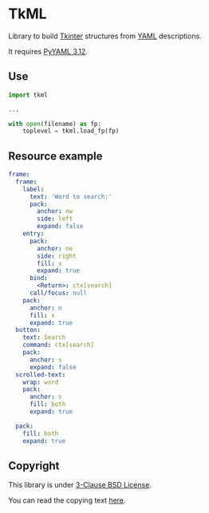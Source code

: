 # TkML

Library to build [Tkinter](https://docs.python.org/3/library/tkinter.html)
structures from [YAML](http://yaml.org/) descriptions.

It requires [PyYAML 3.12](http://pyyaml.org/wiki/PyYAML).

## Use

```python
import tkml

...

with open(filename) as fp:
    toplevel = tkml.load_fp(fp)
```

## Resource example

```yaml
frame:
  frame:
    label:
      text: 'Word to search:'
      pack:
        anchor: nw
        side: left
        expand: false
    entry:
      pack:
        anchor: ne
        side: right
        fill: x
        expand: true
      bind:
        <Return>: ctx[search]
      call/focus: null
    pack:
      anchor: n
      fill: x
      expand: true
  button:
    text: Search
    command: ctx[search]
    pack:
      anchor: s
      expand: false
  scrolled-text:
    wrap: word
    pack:
      anchor: s
      fill: both
      expand: true

  pack:
    fill: both
    expand: true
```

## Copyright

This library is under
[3-Clause BSD License](https://opensource.org/licenses/BSD-3-Clause).

You can read the copying text
[here](https://bitbucket.org/cacilhas/tkml/src/master/LICENSE.txt).
